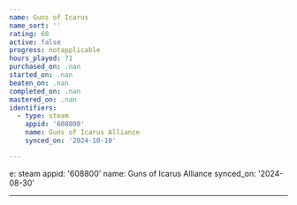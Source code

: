 ```yaml
---
name: Guns of Icarus
name_sort: ''
rating: 60
active: false
progress: notapplicable
hours_played: 71
purchased_on: .nan
started_on: .nan
beaten_on: .nan
completed_on: .nan
mastered_on: .nan
identifiers:
  - type: steam
    appid: '608800'
    name: Guns of Icarus Alliance
    synced_on: '2024-10-10'

---
```

e: steam
    appid: '608800'
    name: Guns of Icarus Alliance
    synced_on: '2024-08-30'

---
